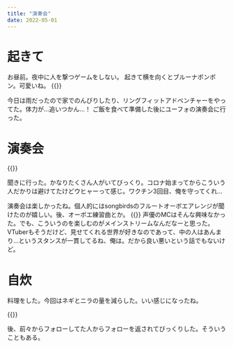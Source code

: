 ```yaml
---
title: "演奏会"
date: 2022-05-01
---
```


# 起きて
お昼前。夜中に人を撃つゲームをしない。
起きて横を向くとブルーナボンボン。可愛いね。
{{<tweet user="dango_bot" id="1520625052144009216">}}

今日は雨だったので家でのんびりしたり、リングフィットアドベンチャーをやってた。体力が...追いつかん...！
ご飯を食べて準備した後にユーフォの演奏会に行った。

# 演奏会
{{<tweet user="dango_bot" id="1520693439247302656">}}

聞きに行った。かなりたくさん人がいてびっくり。コロナ始まってからこういう人だかりは避けてたけどウヒャーって感じ。ワクチン3回目、俺を守ってくれ...

演奏会は楽しかったね。個人的にはsongbirdsのフルートオーボエアレンジが聞けたのが嬉しい。後、オーボエ練習曲とか。
{{<youtube f8D9-sa2piI>}}
声優のMCはそんな興味なかった。でも、こういうのを楽しむのがメインストリームなんだなーと思った。VTuberもそうだけど、見せてくれる世界が好きなのであって、中の人はあんまり...というスタンスが一貫してるね、俺は。だから良い悪いという話でもないけど。

# 自炊
料理をした。今回はネギとニラの量を減らした。いい感じになったね。

{{<tweet user="dango_bot" id="1520775966720937989">}}

後、前々からフォローしてた人からフォローを返されてびっくりした。そういうこともある。